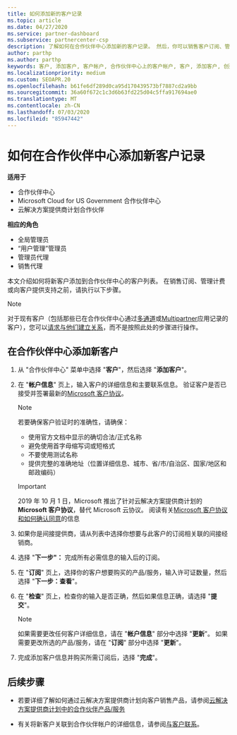 ```yaml
---
title: 如何添加新的客户记录
ms.topic: article
ms.date: 04/27/2020
ms.service: partner-dashboard
ms.subservice: partnercenter-csp
description: 了解如何在合作伙伴中心添加新的客户记录。 然后，你可以销售客户订阅、管理计费或提供客户支持。
author: parthp
ms.author: parthp
keywords: 客户, 添加客户, 客户帐户, 合作伙伴中心上的客户帐户, 客户, 添加客户, 创建客户帐户
ms.localizationpriority: medium
ms.custom: SEOAPR.20
ms.openlocfilehash: b61fe6df289d0ca95d170439573bf7887cd2a9bb
ms.sourcegitcommit: 36a60f672c1c3d6b63fd225d04c5ffa917694ae0
ms.translationtype: MT
ms.contentlocale: zh-CN
ms.lasthandoff: 07/03/2020
ms.locfileid: "85947442"
---
```

# <a name="how-to-add-a-new-customer-record-in-partner-center"></a>如何在合作伙伴中心添加新客户记录

**适用于**

- 合作伙伴中心
- Microsoft Cloud for US Government 合作伙伴中心
- 云解决方案提供商计划合作伙伴

**相应的角色**

- 全局管理员
- “用户管理”管理员
- 管理员代理
- 销售代理

本文介绍如何将新客户添加到合作伙伴中心的客户列表。 在销售订阅、管理计费或向客户提供支持之前，请执行以下步骤。

>[!NOTE]
>对于现有客户（包括那些已在合作伙伴中心通过[多通道](multichannel.md)或[Multipartner](multipartner.md)应用记录的客户），您可以[请求与他们建立关系](request-a-relationship-with-a-customer.md)，而不是按照此处的步骤进行操作。

## <a name="to-add-a-new-customer-in-partner-center"></a>在合作伙伴中心添加新客户

1. 从 "合作伙伴中心" 菜单中选择 "**客户**"，然后选择 "**添加客户**"。

2. 在 "**帐户信息**" 页上，输入客户的详细信息和主要联系信息。 验证客户是否已接受并签署最新的[Microsoft 客户协议](agreements.md)。

   >[!NOTE]
   >
   >若要确保客户验证时的准确性，请确保：
   >
   >- 使用官方文档中显示的确切合法/正式名称
   >- 避免使用首字母缩写词或短格式
   >- 不要使用测试名称
   >- 提供完整的准确地址（位置详细信息、城市、省/市/自治区、国家/地区和邮政编码）

   >[!IMPORTANT]
   > 2019 年 10 月 1 日，Microsoft 推出了针对云解决方案提供商计划的 **Microsoft 客户协议**，替代 Microsoft 云协议。 阅读有关[Microsoft 客户协议和如何确认同意](confirm-customer-agreement.md)的信息
  
3. 如果你是间接提供商，请从列表中选择你想要与此客户的订阅相关联的间接经销商。

4. 选择 "**下一步"：** 完成所有必需信息的输入后的订阅。

5. 在 "**订阅**" 页上，选择你的客户想要购买的产品/服务，输入许可证数量，然后选择 "**下一步：查看**"。

6. 在 "**检查**" 页上，检查你的输入是否正确，然后如果信息正确，请选择 "**提交**"。

   >[!NOTE]
   >如果需要更改任何客户详细信息，请在 "**帐户信息**" 部分中选择 "**更新**"。 如果需要更改所选的产品/服务，请在 "**订阅**" 部分中选择 "**更新**"。

7. 完成添加客户信息并购买所需订阅后，选择 "**完成**"。

## <a name="next-steps"></a>后续步骤

- 若要详细了解如何通过云解决方案提供商计划向客户销售产品，请参阅[云解决方案提供商计划中的合作伙伴产品/服务](csp-offers.md)

- 有关将新客户关联到合作伙伴帐户的详细信息，请参阅[与客户联系](customer-accounts.md)。

